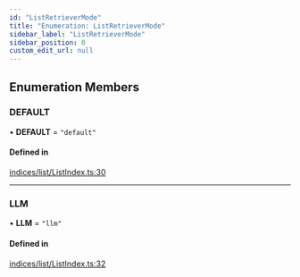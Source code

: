 ```yaml
---
id: "ListRetrieverMode"
title: "Enumeration: ListRetrieverMode"
sidebar_label: "ListRetrieverMode"
sidebar_position: 0
custom_edit_url: null
---
```


## Enumeration Members

### DEFAULT

• **DEFAULT** = ``"default"``

#### Defined in

[indices/list/ListIndex.ts:30](https://github.com/run-llama/LlamaIndexTS/blob/main/packages/core/src/indices/list/ListIndex.ts#L30)

___

### LLM

• **LLM** = ``"llm"``

#### Defined in

[indices/list/ListIndex.ts:32](https://github.com/run-llama/LlamaIndexTS/blob/main/packages/core/src/indices/list/ListIndex.ts#L32)
